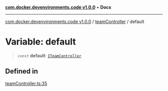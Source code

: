[**com.docker.devenvironments.code v1.0.0**](../../README.md) • **Docs**

***

[com.docker.devenvironments.code v1.0.0](../../README.md) / [teamController](../README.md) / default

# Variable: default

> `const` **default**: [`ITeamController`](../interfaces/ITeamController.md)

## Defined in

[teamController.ts:35](https://github.com/diego-dini/API-de-Gerenciamento-de-Tarefas/blob/0a729810d2cf26a474d52eec41dd5669ce3252ea/src/teamController.ts#L35)
